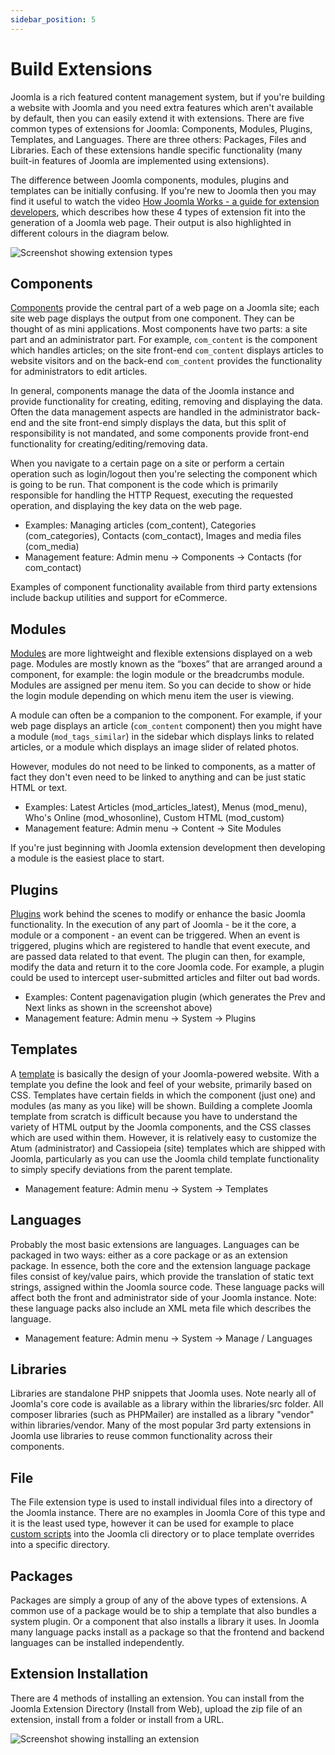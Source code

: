 ```yaml
---
sidebar_position: 5
---
```

Build Extensions
================

Joomla is a rich featured content management system, but if you're building a website with Joomla and you need extra features which aren't available by default, then you can easily extend it with extensions. There are five common types of extensions for Joomla: Components, Modules, Plugins, Templates, and Languages. There are three others: Packages, Files and Libraries. Each of these extensions handle specific functionality (many built-in features of Joomla are implemented using extensions).

The difference between Joomla components, modules, plugins and templates can be initially confusing. If you're new to Joomla then you may find it useful to watch the video [How Joomla Works - a guide for extension developers](https://youtu.be/JKnq47Yhtvs), which describes how these 4 types of extension fit into the generation of a Joomla web page. Their output is also highlighted in different colours in the diagram below. 

![Screenshot showing extension types](./_assets/screenshot-extension-types.jpg)

## Components
[Components](./components/index.md) provide the central part of a web page on a Joomla site; each site web page displays the output from one component. They can be thought of as mini applications. Most components have two parts: a site part and an administrator part. For example, `com_content` is the component which handles articles; on the site front-end `com_content` displays articles to website visitors and on the back-end `com_content` provides the functionality for administrators to edit articles. 

In general, components manage the data of the Joomla instance and provide functionality for creating, editing, removing and displaying the data. Often the data management aspects are handled in the administrator back-end and the site front-end simply displays the data, but this split of responsibility is not mandated, and some components provide front-end functionality for creating/editing/removing data.

When you navigate to a certain page on a site or perform a certain operation such as login/logout then you're selecting the component which is going to be run. That component is the code which is primarily responsible for handling the HTTP Request, executing the requested operation, and displaying the key data on the web page. 

- Examples: Managing articles (com_content), Categories (com_categories), Contacts (com_contact), Images and media files (com_media)
- Management feature: Admin menu → Components → Contacts (for com_contact)

Examples of component functionality available from third party extensions include backup utilities and support for eCommerce. 

## Modules
[Modules](./modules/index.md) are more lightweight and flexible extensions displayed on a web page. Modules are mostly known as the “boxes” that are arranged around a component, for example: the login module or the breadcrumbs module. Modules are assigned per menu item. So you can decide to show or hide the login module depending on which menu item the user is viewing. 

A module can often be a companion to the component. For example, if your web page displays an article (`com_content` component) then you might have a module (`mod_tags_similar`) in the sidebar which displays links to related articles, or a module which displays an image slider of related photos.

However, modules do not need to be linked to components, as a matter of fact they don't even need to be linked to anything and can be just static HTML or text.

- Examples: Latest Articles (mod_articles_latest), Menus (mod_menu), Who's Online (mod_whosonline), Custom HTML (mod_custom)
- Management feature: Admin menu → Content → Site Modules

If you're just beginning with Joomla extension development then developing a module is the easiest place to start. 

## Plugins
[Plugins](./plugins/index.md) work behind the scenes to modify or enhance the basic Joomla functionality. In the execution of any part of Joomla - be it the core, a module or a component - an event can be triggered. When an event is triggered, plugins which are registered to handle that event execute, and are passed data related to that event. The plugin can then, for example, modify the data and return it to the core Joomla code. For example, a plugin could be used to intercept user-submitted articles and filter out bad words.

- Examples: Content pagenavigation plugin (which generates the Prev and Next links as shown in the screenshot above)
- Management feature: Admin menu → System → Plugins

## Templates
A [template](./templates/index.md) is basically the design of your Joomla-powered website. With a template you define the look and feel of your website, primarily based on CSS. Templates have certain fields in which the component (just one) and modules (as many as you like) will be shown. Building a complete Joomla template from scratch is difficult because you have to understand the variety of HTML output by the Joomla components, and the CSS classes which are used within them. However, it is relatively easy to customize the Atum (administrator) and Cassiopeia (site) templates which are shipped with Joomla, particularly as you can use the Joomla child template functionality to simply specify deviations from the parent template. 

- Management feature: Admin menu → System → Templates

## Languages
Probably the most basic extensions are languages. Languages can be packaged in two ways: either as a core package or as an extension package. In essence, both the core and the extension language package files consist of key/value pairs, which provide the translation of static text strings, assigned within the Joomla source code. These language packs will affect both the front and administrator side of your Joomla instance. Note: these language packs also include an XML meta file which describes the language.

- Management feature: Admin menu → System → Manage / Languages

## Libraries
Libraries are standalone PHP snippets that Joomla uses. Note nearly all of Joomla's core code is available as a library within the libraries/src folder. All composer libraries (such as PHPMailer) are installed as a library "vendor" within libraries/vendor. Many of the most popular 3rd party extensions in Joomla use libraries to reuse common functionality across their components. 

## File
The File extension type is used to install individual files into a directory of the Joomla instance. There are no examples in Joomla Core of this type and it is the least used type, however it can be used for example to place [custom scripts](./custom-script/index.md) into the Joomla cli directory or to place template overrides into a specific directory. 

## Packages
Packages are simply a group of any of the above types of extensions. A common use of a package would be to ship a template that also bundles a system plugin. Or a component that also installs a library it uses. In Joomla many language packs install as a package so that the frontend and backend languages can be installed independently. 

## Extension Installation
There are 4 methods of installing an extension. You can install from the Joomla Extension Directory (Install from Web), upload the zip file of an extension, install from a folder or install from a URL. 

![Screenshot showing installing an extension](./_assets/screenshot-install-extension.jpg)